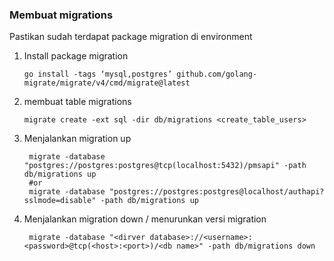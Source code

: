 ### Membuat migrations  
Pastikan sudah terdapat package migration di environment

1. Install package migration
    ```shell
    go install -tags ‘mysql,postgres’ github.com/golang-migrate/migrate/v4/cmd/migrate@latest
    ```

2. membuat table migrations
    ```shell
    migrate create -ext sql -dir db/migrations <create_table_users>
    ```

3. Menjalankan migration up
    ```shell
     migrate -database "postgres://postgres:postgres@tcp(localhost:5432)/pmsapi" -path db/migrations up 
     #or
     migrate -database "postgres://postgres:postgres@localhost/authapi?sslmode=disable" -path db/migrations up
    ```
4. Menjalankan migration down / menurunkan versi migration
    ```shell
     migrate -database "<dirver database>://<username>:<password>@tcp(<host>:<port>)/<db name>" -path db/migrations down
    ```
